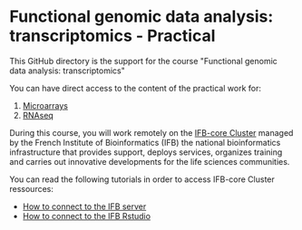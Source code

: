 # Functional genomic data analysis: transcriptomics - Practical

This GitHub directory is the support for the course "Functional genomic data analysis: transcriptomics"

You can have direct access to the content of the practical work for:
1. [Microarrays](./Microarrays/README.md)
2. [RNAseq](./RNAseq/TD_RNAseq.md)

During this course, you will work remotely on the [IFB-core Cluster](https://www.france-bioinformatique.fr/en/ifb-core-cluster/) managed by the French Institute of Bioinformatics (IFB) the national bioinformatics infrastructure that provides support, deploys services, organizes training and carries out innovative developments for the life sciences communities.

You can read the following tutorials in order to access IFB-core Cluster ressources:
- [How to connect to the IFB server](IFBserver.md)
- [How to connect to the IFB Rstudio](IFBrstudio.md)


